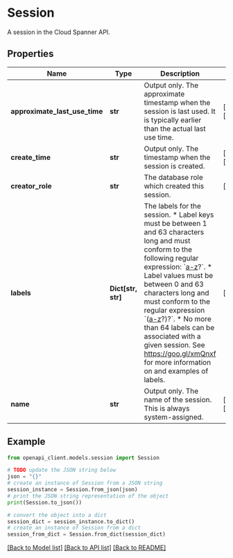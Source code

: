 # Session

A session in the Cloud Spanner API.

## Properties

Name | Type | Description | Notes
------------ | ------------- | ------------- | -------------
**approximate_last_use_time** | **str** | Output only. The approximate timestamp when the session is last used. It is typically earlier than the actual last use time. | [optional] [readonly] 
**create_time** | **str** | Output only. The timestamp when the session is created. | [optional] [readonly] 
**creator_role** | **str** | The database role which created this session. | [optional] 
**labels** | **Dict[str, str]** | The labels for the session. * Label keys must be between 1 and 63 characters long and must conform to the following regular expression: &#x60;[a-z]([-a-z0-9]*[a-z0-9])?&#x60;. * Label values must be between 0 and 63 characters long and must conform to the regular expression &#x60;([a-z]([-a-z0-9]*[a-z0-9])?)?&#x60;. * No more than 64 labels can be associated with a given session. See https://goo.gl/xmQnxf for more information on and examples of labels. | [optional] 
**name** | **str** | Output only. The name of the session. This is always system-assigned. | [optional] [readonly] 

## Example

```python
from openapi_client.models.session import Session

# TODO update the JSON string below
json = "{}"
# create an instance of Session from a JSON string
session_instance = Session.from_json(json)
# print the JSON string representation of the object
print(Session.to_json())

# convert the object into a dict
session_dict = session_instance.to_dict()
# create an instance of Session from a dict
session_from_dict = Session.from_dict(session_dict)
```
[[Back to Model list]](../README.md#documentation-for-models) [[Back to API list]](../README.md#documentation-for-api-endpoints) [[Back to README]](../README.md)


